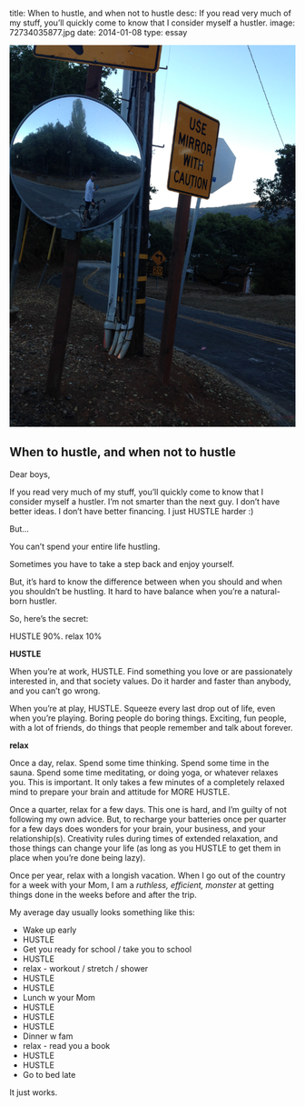 title: When to hustle, and when not to hustle
desc: If you read very much of my stuff, you’ll quickly come to know that I consider myself a hustler.
image: 72734035877.jpg
date: 2014-01-08
type: essay

<img src="/static/media/72734035877.jpg"/>
<div class="caption"><h2>When to hustle, and when not to hustle</h2>
<p>Dear boys,</p>
<p>If you read very much of my stuff, you’ll quickly come to know that I consider myself a hustler. I’m not smarter than the next guy. I don’t have better ideas. I don’t have better financing. I just HUSTLE harder :)</p>
<p>But...</p>
<p>You can’t spend your entire life hustling.</p>
<p>Sometimes you have to take a step back and enjoy yourself.</p>
<p>But, it’s hard to know the difference between when you should and when you shouldn’t be hustling. It hard to have balance when you’re a natural-born hustler.</p>
<p>So, here’s the secret:</p>
<p>HUSTLE 90%. relax 10%</p>
<p><strong>HUSTLE</strong></p>
<p>When you’re at work, HUSTLE. Find something you love or are passionately interested in, and that society values. Do it harder and faster than anybody, and you can’t go wrong.</p>
<p>When you’re at play, HUSTLE. Squeeze every last drop out of life, even when you’re playing. Boring people do boring things. Exciting, fun people, with a lot of friends, do things that people remember and talk about forever.</p>
<p><strong>relax</strong></p>
<p>Once a day, relax. Spend some time thinking. Spend some time in the sauna. Spend some time meditating, or doing yoga, or whatever relaxes you. This is important. It only takes a few minutes of a completely relaxed mind to prepare your brain and attitude for MORE HUSTLE.</p>
<p>Once a quarter, relax for a few days. This one is hard, and I’m guilty of not following my own advice. But, to recharge your batteries once per quarter for a few days does wonders for your brain, your business, and your relationship(s). Creativity rules during times of extended relaxation, and those things can change your life (as long as you HUSTLE to get them in place when you’re done being lazy).</p>
<p>Once per year, relax with a longish vacation. When I go out of the country for a week with your Mom, I am a <em>ruthless, efficient, monster</em> at getting things done in the weeks before and after the trip.</p>
<p>My average day usually looks something like this:</p>
<ul>
<li>Wake up early</li>
<li>HUSTLE</li>
<li>Get you ready for school / take you to school</li>
<li>HUSTLE</li>
<li>relax - workout / stretch / shower</li>
<li>HUSTLE</li>
<li>HUSTLE</li>
<li>Lunch w your Mom</li>
<li>HUSTLE</li>
<li>HUSTLE</li>
<li>HUSTLE</li>
<li>Dinner w fam</li>
<li>relax - read you a book</li>
<li>HUSTLE</li>
<li>HUSTLE</li>
<li>Go to bed late</li>
</ul>
<p>It just works.</p> </div>

